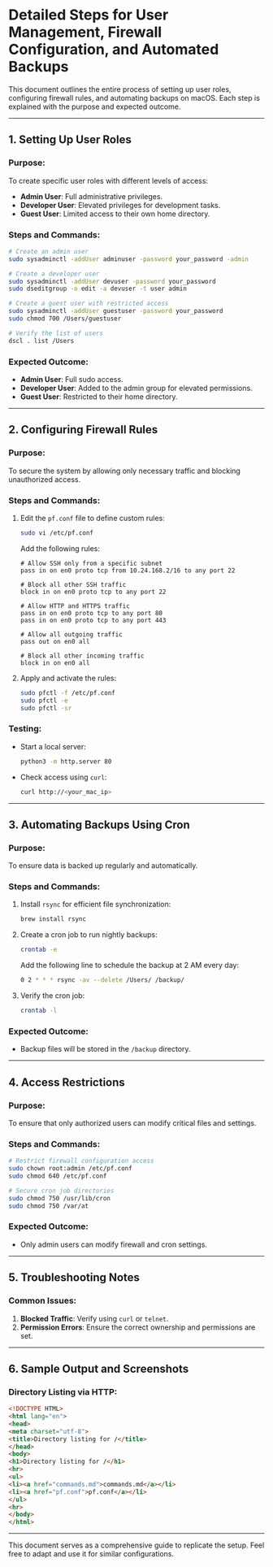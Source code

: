 
# Detailed Steps for User Management, Firewall Configuration, and Automated Backups

This document outlines the entire process of setting up user roles, configuring firewall rules, and automating backups on macOS. Each step is explained with the purpose and expected outcome.

---

## 1. Setting Up User Roles

### Purpose:
To create specific user roles with different levels of access:
- **Admin User**: Full administrative privileges.
- **Developer User**: Elevated privileges for development tasks.
- **Guest User**: Limited access to their own home directory.

### Steps and Commands:
```bash
# Create an admin user
sudo sysadminctl -addUser adminuser -password your_password -admin

# Create a developer user
sudo sysadminctl -addUser devuser -password your_password
sudo dseditgroup -o edit -a devuser -t user admin

# Create a guest user with restricted access
sudo sysadminctl -addUser guestuser -password your_password
sudo chmod 700 /Users/guestuser

# Verify the list of users
dscl . list /Users
```

### Expected Outcome:
- **Admin User**: Full sudo access.
- **Developer User**: Added to the admin group for elevated permissions.
- **Guest User**: Restricted to their home directory.

---

## 2. Configuring Firewall Rules

### Purpose:
To secure the system by allowing only necessary traffic and blocking unauthorized access.

### Steps and Commands:
1. Edit the `pf.conf` file to define custom rules:
   ```bash
   sudo vi /etc/pf.conf
   ```

   Add the following rules:
   ```plaintext
   # Allow SSH only from a specific subnet
   pass in on en0 proto tcp from 10.24.168.2/16 to any port 22

   # Block all other SSH traffic
   block in on en0 proto tcp to any port 22

   # Allow HTTP and HTTPS traffic
   pass in on en0 proto tcp to any port 80
   pass in on en0 proto tcp to any port 443

   # Allow all outgoing traffic
   pass out on en0 all

   # Block all other incoming traffic
   block in on en0 all
   ```

2. Apply and activate the rules:
   ```bash
   sudo pfctl -f /etc/pf.conf
   sudo pfctl -e
   sudo pfctl -sr
   ```

### Testing:
- Start a local server:
   ```bash
   python3 -m http.server 80
   ```
- Check access using `curl`:
   ```bash
   curl http://<your_mac_ip>
   ```

---

## 3. Automating Backups Using Cron

### Purpose:
To ensure data is backed up regularly and automatically.

### Steps and Commands:
1. Install `rsync` for efficient file synchronization:
   ```bash
   brew install rsync
   ```

2. Create a cron job to run nightly backups:
   ```bash
   crontab -e
   ```
   Add the following line to schedule the backup at 2 AM every day:
   ```bash
   0 2 * * * rsync -av --delete /Users/ /backup/
   ```

3. Verify the cron job:
   ```bash
   crontab -l
   ```

### Expected Outcome:
- Backup files will be stored in the `/backup` directory.

---

## 4. Access Restrictions

### Purpose:
To ensure that only authorized users can modify critical files and settings.

### Steps and Commands:
```bash
# Restrict firewall configuration access
sudo chown root:admin /etc/pf.conf
sudo chmod 640 /etc/pf.conf

# Secure cron job directories
sudo chmod 750 /usr/lib/cron
sudo chmod 750 /var/at
```

### Expected Outcome:
- Only admin users can modify firewall and cron settings.

---

## 5. Troubleshooting Notes

### Common Issues:
1. **Blocked Traffic**: Verify using `curl` or `telnet`.
2. **Permission Errors**: Ensure the correct ownership and permissions are set.

---

## 6. Sample Output and Screenshots

### Directory Listing via HTTP:
```html
<!DOCTYPE HTML>
<html lang="en">
<head>
<meta charset="utf-8">
<title>Directory listing for /</title>
</head>
<body>
<h1>Directory listing for /</h1>
<hr>
<ul>
<li><a href="commands.md">commands.md</a></li>
<li><a href="pf.conf">pf.conf</a></li>
</ul>
<hr>
</body>
</html>
```

---

This document serves as a comprehensive guide to replicate the setup. Feel free to adapt and use it for similar configurations.
